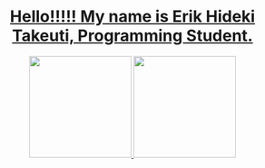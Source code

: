 <div align="center">
  <a href="https://github.com/ErikTakeuti">
  <h1>Hello!!!!! My name is Erik Hideki Takeuti, Programming Student.</h1>
  <img height="180em" src="https://github-readme-stats.vercel.app/api?username=ErikTakeuti&show_icons=true&theme=dark&include_all_commits=true&count_private=true"/>
  <img height="180em" src="https://github-readme-stats.vercel.app/api/top-langs/?username=ErikTakeuti&layout=compact&langs_count=7&theme=dark"/>
</div>
